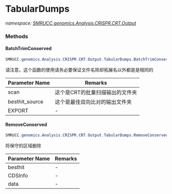 ﻿# TabularDumps
_namespace: [SMRUCC.genomics.Analysis.CRISPR.CRT.Output](./index.md)_





### Methods

#### BatchTrimConserved
```csharp
SMRUCC.genomics.Analysis.CRISPR.CRT.Output.TabularDumps.BatchTrimConserved(System.String,System.String,System.Collections.Generic.IEnumerable{SMRUCC.genomics.Assembly.NCBI.GenBank.CsvExports.GeneDumpInfo},System.String)
```
请注意，这个函数的使用请务必要保证文件名除却拓展名以外都是是相同的

|Parameter Name|Remarks|
|--------------|-------|
|scan|这个是CRT的批量扫描输出的文件夹|
|besthit_source|这个是最佳双向比对的输出文件夹|
|EXPORT|-|


#### RemoveConserved
```csharp
SMRUCC.genomics.Analysis.CRISPR.CRT.Output.TabularDumps.RemoveConserved(SMRUCC.genomics.Interops.NCBI.Extensions.Analysis.BestHit,System.Collections.Generic.IEnumerable{SMRUCC.genomics.Assembly.NCBI.GenBank.CsvExports.GeneDumpInfo},SMRUCC.genomics.Analysis.CRISPR.CRT.Output.GenomeScanResult)
```
将保守的区域删除

|Parameter Name|Remarks|
|--------------|-------|
|besthit|-|
|CDSInfo|-|
|data|-|



